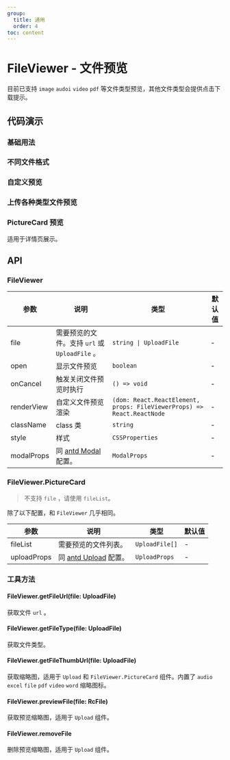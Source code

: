```yaml
---
group:
  title: 通用
  order: 4
toc: content
---
```


# FileViewer - 文件预览

目前已支持 `image` `audoi` `video` `pdf` 等文件类型预览，其他文件类型会提供点击下载提示。

## 代码演示

### 基础用法

<code src='./demos/basic.tsx'></code>

### 不同文件格式

<code src='./demos/multiple.tsx'></code>

### 自定义预览

<code src='./demos/custom.tsx'></code>

### 上传各种类型文件预览

<code src='../biz-form/demos/upload-file-viewer.tsx'></code>

### PictureCard 预览

适用于详情页展示。

<code src='./demos/upload.tsx'></code>

## API

### FileViewer

| 参数 | 说明 | 类型 | 默认值 |
| --- | --- | --- | --- |
| file | 需要预览的文件。支持 `url` 或 `UploadFile` 。 | `string \| UploadFile` | - |
| open | 显示文件预览 | `boolean` | - |
| onCancel | 触发关闭文件预览时执行 | `() => void` | - |
| renderView | 自定义文件预览渲染 | `(dom: React.ReactElement, props: FileViewerProps) => React.ReactNode` | - |
| className | class 类 | `string` | - |
| style | 样式 | `CSSProperties` | - |
| modalProps | 同 [antd Modal](https://ant.design/components/modal-cn#api) 配置。 | `ModalProps` | - |

### FileViewer.PictureCard

> 不支持 `file` ，请使用 `fileList`。

除了以下配置，和 `FileViewer` 几乎相同。

| 参数 | 说明 | 类型 | 默认值 |
| --- | --- | --- | --- |
| fileList | 需要预览的文件列表。 | `UploadFile[]` | - |
| uploadProps | 同 [antd Upload](https://ant.design/components/upload-cn#api) 配置。 | `UploadProps` | - |

### 工具方法

#### FileViewer.getFileUrl(file: UploadFile)

获取文件 `url` 。

#### FileViewer.getFileType(file: UploadFile)

获取文件类型。

#### FileViewer.getFileThumbUrl(file: UploadFile)

获取缩略图，适用于 `Upload` 和 `FileViewer.PictureCard` 组件。内置了 `audio` `excel` `file` `pdf` `video` `word` 缩略图标。

#### FileViewer.previewFile(file: RcFile)

获取预览缩略图，适用于 `Upload` 组件。

#### FileViewer.removeFile

删除预览缩略图，适用于 `Upload` 组件。
